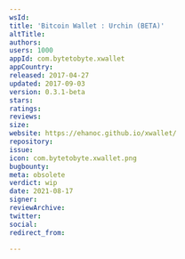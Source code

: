 ```yaml
---
wsId: 
title: 'Bitcoin Wallet : Urchin (BETA)'
altTitle: 
authors: 
users: 1000
appId: com.bytetobyte.xwallet
appCountry: 
released: 2017-04-27
updated: 2017-09-03
version: 0.3.1-beta
stars: 
ratings: 
reviews: 
size: 
website: https://ehanoc.github.io/xwallet/
repository: 
issue: 
icon: com.bytetobyte.xwallet.png
bugbounty: 
meta: obsolete
verdict: wip
date: 2021-08-17
signer: 
reviewArchive: 
twitter: 
social: 
redirect_from: 

---
```


